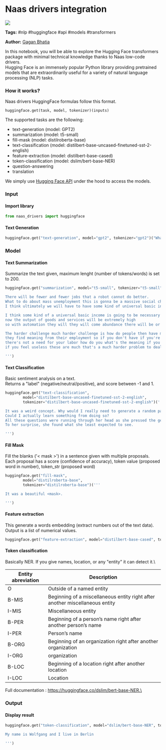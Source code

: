 # Naas drivers integration

[![](https://naasai-public.s3.eu-west-3.amazonaws.com/open\_in\_naas.svg)](https://app.naas.ai/user-redirect/naas/downloader?url=https://raw.githubusercontent.com/jupyter-naas/awesome-notebooks/master/Hugging%20Face/Hugging\_Face\_Naas\_drivers\_integration.ipynb)

**Tags:** #nlp #huggingface #api #models #transformers

**Author:** [Gagan Bhatia](https://www.linkedin.com/in/gbhatia30/)

In this notebook, you will be able to explore the Hugging Face transformers package with minimal technical knowledge thanks to Naas low-code drivers.\
Hugging Face is an immensely popular Python library providing pretrained models that are extraordinarily useful for a variety of natural language processing (NLP) tasks.

### How it works?

Naas drivers HuggingFace formulas follow this format.

```
huggingface.get(task, model, tokenizer)(inputs)
```

The supported tasks are the following:

* text-generation (model: GPT2)
* summarization (model: t5-small)
* fill-mask (model: distilroberta-base)
* text-classification (model: distilbert-base-uncased-finetuned-sst-2-english)
* feature-extraction (model: distilbert-base-cased)
* token-classification (model: dslim/bert-base-NER)
* question-answering
* translation

We simply use [Hugging Face API](https://huggingface.co/models) under the hood to access the models.

### Input

#### Import library

```python
from naas_drivers import huggingface
```

#### Text Generation

```python
huggingface.get("text-generation", model="gpt2", tokenizer="gpt2")("What is the most important thing in your life right now?")
```

### Model

#### Text Summarization

Summarize the text given, maximum lenght (number of tokens/words) is set to 200.

```python
huggingface.get("summarization", model="t5-small", tokenizer="t5-small")('''

There will be fewer and fewer jobs that a robot cannot do better. 
What to do about mass unemployment this is gonna be a massive social challenge and 
I think ultimately we will have to have some kind of universal basic income.

I think some kind of a universal basic income is going to be necessary 
now the output of goods and services will be extremely high 
so with automation they will they will come abundance there will be or almost everything will get very cheap.

The harder challenge much harder challenge is how do people then have meaning like a lot of people 
they find meaning from their employment so if you don't have if you're not needed if 
there's not a need for your labor how do you what's the meaning if you have meaning 
if you feel useless these are much that's a much harder problem to deal with. 

''')
```

#### Text Classification

Basic sentiment analysis on a text.\
Returns a "label" (negative/neutral/positive), and score between -1 and 1.

```python
huggingface.get("text-classification", 
        model="distilbert-base-uncased-finetuned-sst-2-english",
        tokenizer="distilbert-base-uncased-finetuned-sst-2-english")('''

It was a weird concept. Why would I really need to generate a random paragraph? 
Could I actually learn something from doing so? 
All these questions were running through her head as she pressed the generate button. 
To her surprise, she found what she least expected to see.

''')
```

#### Fill Mask

Fill the blanks ('< mask >') in a sentence given with multiple proposals.\
Each proposal has a score (confidence of accuracy), token value (proposed word in number), token\_str (proposed word)

```python
huggingface.get("fill-mask",
        model="distilroberta-base",
        tokenizer="distilroberta-base")('''

It was a beautiful <mask>.

''')
```

#### Feature extraction

This generate a words embedding (extract numbers out of the text data).\
Output is a list of numerical values.

```python
huggingface.get("feature-extraction", model="distilbert-base-cased", tokenizer="distilbert-base-cased")("Life is a super cool thing")
```

#### Token classification

Basically NER. If you give names, location, or any "entity" it can detect it.\


| Entity abreviation | Description                                                                  |
| ------------------ | ---------------------------------------------------------------------------- |
| O                  | Outside of a named entity                                                    |
| B-MIS              | Beginning of a miscellaneous entity right after another miscellaneous entity |
| I-MIS              | Miscellaneous entity                                                         |
| B-PER              | Beginning of a person’s name right after another person’s name               |
| I-PER              | Person’s name                                                                |
| B-ORG              | Beginning of an organization right after another organization                |
| I-ORG              | organization                                                                 |
| B-LOC              | Beginning of a location right after another location                         |
| I-LOC              | Location                                                                     |

Full documentation : https://huggingface.co/dslim/bert-base-NER.\


### Output

#### Display result

```python
huggingface.get("token-classification", model="dslim/bert-base-NER", tokenizer="dslim/bert-base-NER")('''

My name is Wolfgang and I live in Berlin

''')
```
